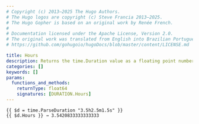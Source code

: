 ```yaml
---
# Copyright (c) 2013–2025 The Hugo Authors.
# The Hugo logos are copyright (c) Steve Francia 2013–2025.
# The Hugo Gopher is based on an original work by Renée French.
#
# Documentation licensed under the Apache License, Version 2.0.
# The original work was translated from English into Brazilian Portuguese.
# https://github.com/gohugoio/hugoDocs/blob/master/content/LICENSE.md

title: Hours
description: Returns the time.Duration value as a floating point number of hours.
categories: []
keywords: []
params:
  functions_and_methods:
    returnType: float64
    signatures: [DURATION.Hours]
---
```


```go-html-template
{{ $d = time.ParseDuration "3.5h2.5m1.5s" }}
{{ $d.Hours }} → 3.5420833333333333
```
